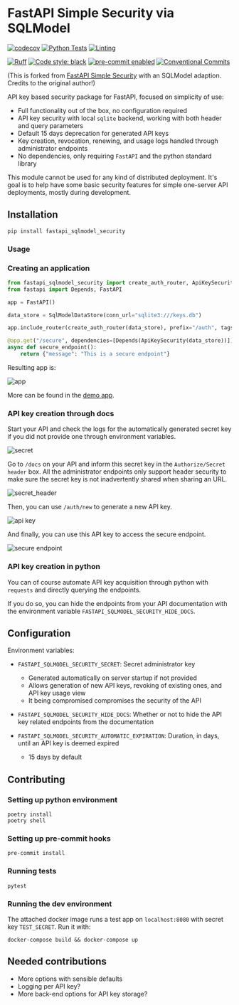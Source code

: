 # FastAPI Simple Security via SQLModel

[![codecov](https://codecov.io/github/cwang/fastapi_sqlmodel_security/branch/master/graph/badge.svg?token=8VIKJ9J3XF)](https://codecov.io/github/cwang/fastapi_sqlmodel_security)
[![Python Tests](https://github.com/cwang/fastapi_sqlmodel_security/actions/workflows/pr_python_tests.yml/badge.svg)](https://github.com/cwang/fastapi_sqlmodel_security/actions/workflows/pr_python_tests.yml)
[![Linting](https://github.com/cwang/fastapi_sqlmodel_security/actions/workflows/push_linting.yml/badge.svg)](https://github.com/cwang/fastapi_sqlmodel_security/actions/workflows/push_linting.yml)

[![Ruff](https://img.shields.io/endpoint?url=https://raw.githubusercontent.com/charliermarsh/ruff/main/assets/badge/v2.json)](https://github.com/astral-sh/ruff)
[![Code style: black](https://img.shields.io/badge/code%20style-black-000000.svg)](https://github.com/psf/black)
[![pre-commit enabled][pre-commit badge]][pre-commit project]
[![Conventional Commits](https://img.shields.io/badge/Conventional%20Commits-1.0.0-%23FE5196?logo=conventionalcommits&logoColor=white)](https://conventionalcommits.org)

[pre-commit badge]: <https://img.shields.io/badge/pre--commit-enabled-brightgreen?logo=pre-commit&logoColor=white>
[pre-commit project]: <https://pre-commit.com/>

(This is forked from [FastAPI Simple Security](https://github.com/mrtolkien/fastapi_simple_security/) with an SQLModel adaption. Credits to the original author!)

API key based security package for FastAPI, focused on simplicity of use:

- Full functionality out of the box, no configuration required
- API key security with local `sqlite` backend, working with both header and query parameters
- Default 15 days deprecation for generated API keys
- Key creation, revocation, renewing, and usage logs handled through administrator endpoints
- No dependencies, only requiring `FastAPI` and the python standard library

This module cannot be used for any kind of distributed deployment. It's goal is to help have some basic security features
for simple one-server API deployments, mostly during development.

## Installation

`pip install fastapi_sqlmodel_security`

### Usage

### Creating an application

```python
from fastapi_sqlmodel_security import create_auth_router, ApiKeySecurity, DataStore, SqlModelDataStore
from fastapi import Depends, FastAPI

app = FastAPI()

data_store = SqlModelDataStore(conn_url="sqlite3:///keys.db")

app.include_router(create_auth_router(data_store), prefix="/auth", tags=["_auth"])

@app.get("/secure", dependencies=[Depends(ApiKeySecurity(data_store))])
async def secure_endpoint():
    return {"message": "This is a secure endpoint"}
```

Resulting app is:

![app](images/auth_endpoints.png)

More can be found in the [demo app](./app/main.py). 

### API key creation through docs

Start your API and check the logs for the automatically generated secret key if you did not provide one through
environment variables.

![secret](images/secret.png)

Go to `/docs` on your API and inform this secret key in the `Authorize/Secret header` box.
All the administrator endpoints only support header security to make sure the secret key is not inadvertently
shared when sharing an URL.

![secret_header](images/secret_header.png)

Then, you can use `/auth/new` to generate a new API key.

![api key](images/new_api_key.png)

And finally, you can use this API key to access the secure endpoint.

![secure endpoint](images/secure_endpoint.png)

### API key creation in python

You can of course automate API key acquisition through python with `requests` and directly querying the endpoints.

If you do so, you can hide the endpoints from your API documentation with the environment variable
`FASTAPI_SQLMODEL_SECURITY_HIDE_DOCS`.

## Configuration

Environment variables:

- `FASTAPI_SQLMODEL_SECURITY_SECRET`: Secret administrator key

  - Generated automatically on server startup if not provided
  - Allows generation of new API keys, revoking of existing ones, and API key usage view
  - It being compromised compromises the security of the API

- `FASTAPI_SQLMODEL_SECURITY_HIDE_DOCS`: Whether or not to hide the API key related endpoints from the documentation

- `FASTAPI_SQLMODEL_SECURITY_AUTOMATIC_EXPIRATION`: Duration, in days, until an API key is deemed expired
  - 15 days by default

## Contributing

### Setting up python environment

```shell script
poetry install
poetry shell
```

### Setting up pre-commit hooks

```shell script
pre-commit install
```

### Running tests

```shell script
pytest
```

### Running the dev environment

The attached docker image runs a test app on `localhost:8080` with secret key `TEST_SECRET`. Run it with:

```shell script
docker-compose build && docker-compose up
```

## Needed contributions

- More options with sensible defaults
- Logging per API key?
- More back-end options for API key storage?
